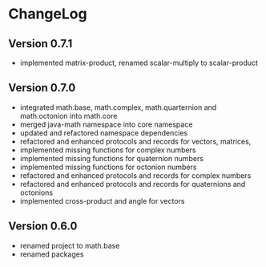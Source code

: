ChangeLog
=========


Version 0.7.1
-------------
* implemented matrix-product, renamed scalar-multiply to scalar-product

Version 0.7.0
-------------
* integrated math.base, math.complex, math.quarternion and math.octonion
  into math.core
* merged java-math namespace into core namespace
* updated and refactored namespace dependencies
* refactored and enhanced protocols and records for vectors, matrices,
* implemented missing functions for complex numbers
* implemented missing functions for quaternion numbers
* implemented missing functions for octonion numbers
* refactored and enhanced protocols and records for complex numbers
* refactored and enhanced protocols and records for quaternions and octonions
* implemented cross-product and angle for vectors


Version 0.6.0
-------------
* renamed project to math.base
* renamed packages
